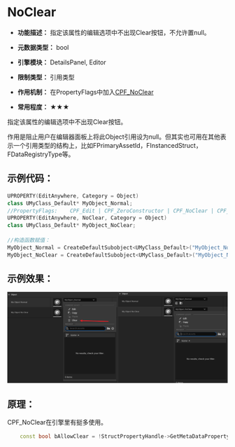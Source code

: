 # NoClear

- **功能描述：** 指定该属性的编辑选项中不出现Clear按钮，不允许置null。

- **元数据类型：** bool
- **引擎模块：** DetailsPanel, Editor
- **限制类型：** 引用类型
- **作用机制：** 在PropertyFlags中加入[CPF_NoClear](../../../../Flags/EPropertyFlags/CPF_NoClear.md)
- **常用程度：** ★★★

指定该属性的编辑选项中不出现Clear按钮。

作用是阻止用户在编辑器面板上将此Object引用设为null。但其实也可用在其他表示一个引用类型的结构上，比如FPrimaryAssetId，FInstancedStruct，FDataRegistryType等。

## 示例代码：

```cpp
UPROPERTY(EditAnywhere, Category = Object)
class UMyClass_Default* MyObject_Normal;
//PropertyFlags:	CPF_Edit | CPF_ZeroConstructor | CPF_NoClear | CPF_NoDestructor | CPF_HasGetValueTypeHash | CPF_NativeAccessSpecifierPublic
UPROPERTY(EditAnywhere, NoClear, Category = Object)
class UMyClass_Default* MyObject_NoClear;

//构造函数赋值：
MyObject_Normal = CreateDefaultSubobject<UMyClass_Default>("MyObject_Normal");
MyObject_NoClear = CreateDefaultSubobject<UMyClass_Default>("MyObject_NoClear");
```

## 示例效果：

![Untitled](Untitled.png)

## 原理：

CPF_NoClear在引擎里有挺多使用。

```cpp
	const bool bAllowClear = !StructPropertyHandle->GetMetaDataProperty()->HasAnyPropertyFlags(CPF_NoClear);

```